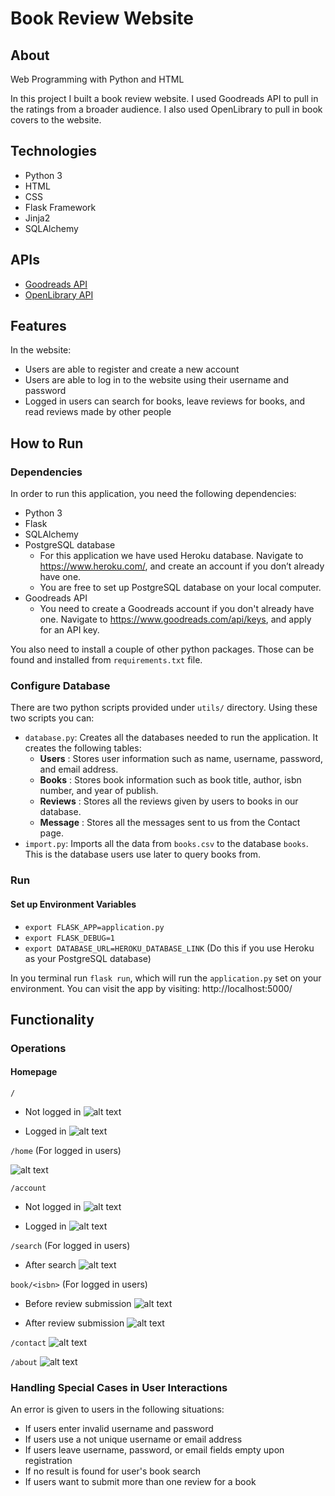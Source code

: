 # Book Review Website

## About
Web Programming with Python and HTML

In this project I built a book review website. I used Goodreads API to pull in the ratings from a broader audience. I also used OpenLibrary to pull in book covers to the website.

## Technologies
- Python 3
- HTML
- CSS
- Flask Framework
- Jinja2
- SQLAlchemy

## APIs

- [Goodreads API]()
- [OpenLibrary API]()

## Features
In the website:
- Users are able to register and create a new account
- Users are able to log in to the website using their username and password
- Logged in users can search for books, leave reviews for books, and read reviews made by other people

## How to Run
### Dependencies

In order to run this application, you need the following dependencies:

- Python 3
- Flask 
- SQLAlchemy
- PostgreSQL database
    - For this application we have used Heroku database. Navigate to https://www.heroku.com/, 
      and create an account if you don’t already have one.
    - You are free to set up PostgreSQL database on your local computer.
- Goodreads API
    - You need to create a Goodreads account if you don't already have one. Navigate to https://www.goodreads.com/api/keys, and apply for an API key.

You also need to install a couple of other python packages. Those can be found and installed from `requirements.txt` file.

### Configure Database

There are two python scripts provided under `utils/` directory. Using these two scripts you can:
- `database.py`: Creates all the databases needed to run the application. It creates the following tables:
    - **Users** : Stores user information such as name, username, password, and email address.
    - **Books** : Stores book information such as book title, author, isbn number, and year of publish.
    - **Reviews** : Stores all the reviews given by users to books in our database.
    - **Message** : Stores all the messages sent to us from the Contact page.
- `import.py`: Imports all the data from `books.csv` to the database `books`. This is the database users use later to query books from.

### Run
#### Set up Environment Variables
- `export FLASK_APP=application.py`
- `export FLASK_DEBUG=1`
- `export DATABASE_URL=HEROKU_DATABASE_LINK` (Do this if you use Heroku as your PostgreSQL database)

In you terminal run `flask run`, which will run the `application.py` set on your environment. You can visit the app by visiting: http://localhost:5000/

## Functionality
### Operations

#### Homepage
`/` 
- Not logged in
![alt text](https:)

- Logged in
![alt text](https:)

`/home` (For logged in users)

![alt text](https:)

`/account`

- Not logged in
![alt text](https:)

- Logged in
![alt text](https:)

`/search` (For logged in users)

- After search
![alt text](https:)

`book/<isbn>` (For logged in users)

- Before review submission
![alt text](https:)

- After review submission
![alt text](https:)

`/contact`
![alt text](https:)

`/about`
![alt text](https:)

### Handling Special Cases in User Interactions

An error is given to users in the following situations:

- If users enter invalid username and password
- If users use a not unique username or email address
- If users leave username, password, or email fields empty upon registration
- If no result is found for user's book search
- If users want to submit more than one review for a book
